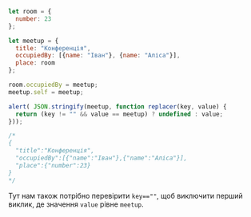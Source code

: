 
```js run
let room = {
  number: 23
};

let meetup = {
  title: "Конференція",
  occupiedBy: [{name: "Іван"}, {name: "Аліса"}],
  place: room
};

room.occupiedBy = meetup;
meetup.self = meetup;

alert( JSON.stringify(meetup, function replacer(key, value) {
  return (key != "" && value == meetup) ? undefined : value;
}));

/* 
{
  "title":"Конференція",
  "occupiedBy":[{"name":"Іван"},{"name":"Аліса"}],
  "place":{"number":23}
}
*/
```

Тут нам також потрібно перевірити `key==""`, щоб виключити перший виклик, де значення `value` рівне `meetup`.


